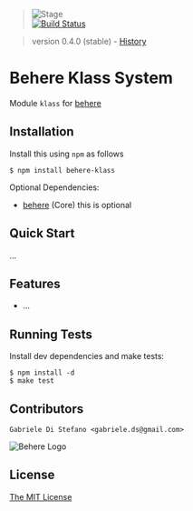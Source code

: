 > ![Stage](https://github.com/behere/behere.github.com/raw/master/assets/stage/production.png)  
[![Build Status](https://secure.travis-ci.org/behere/behere-klass.png)](http://travis-ci.org/behere/behere-klass)

> version 0.4.0 (stable) - [History](https://github.com/behere/behere-klass/blob/master/HISTORY.md)

# Behere Klass System

  Module `klass` for [behere](http://github.com/behere/behere)

## Installation

Install this using `npm` as follows

    $ npm install behere-klass

  Optional Dependencies:

  * [behere](http://github.com/behere/behere) (Core) this is optional

## Quick Start

 ...

## Features

  * ...

## Running Tests

Install dev dependencies and make tests:

    $ npm install -d
    $ make test

## Contributors

```
Gabriele Di Stefano <gabriele.ds@gmail.com>
```

![Behere Logo](https://github.com/behere/behere.github.com/raw/master/assets/behere_logo.png)

## License 

[The MIT License](https://github.com/behere/behere-klass/blob/master/LICENSE)